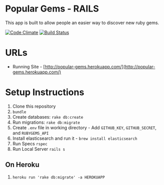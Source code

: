 Popular Gems - RAILS
======================================
This app is built to allow people an easier way to discover new ruby gems.

[![Code Climate](https://codeclimate.com/github/stevepm/populargems.png)](https://codeclimate.com/github/stevepm/populargems)
[![Build Status](https://travis-ci.org/stevepm/populargems.svg?branch=master)](https://travis-ci.org/stevepm/populargems)


URLs
====
* Running Site - [http://popular-gems.herokuapp.com/](http://popular-gems.herokuapp.com/)


Setup Instructions
==================
1. Clone this repository
1. `bundle`
1. Create databases: `rake db:create`
1. Run migrations: `rake db:migrate`
1. Create `.env` file in working directory - Add `GITHUB_KEY`, `GITHUB_SECRET`, and `RUBYGEMS_API`
1. Install elasticsearch and run it - `brew install elasticsearch`
1. Run Specs `rspec`
1. Run Local Server `rails s`

On Heroku
---------
1. `heroku run 'rake db:migrate' -a HEROKUAPP`
